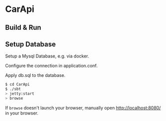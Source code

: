 # CarApi #

## Build & Run ##

## Setup Database

Setup a Mysql Database, e.g. via docker. 

Configure the connection in application.conf.
 
Apply db.sql to the database.

```sh
$ cd CarApi
$ ./sbt
> jetty:start
> browse
```

If `browse` doesn't launch your browser, manually open [http://localhost:8080/](http://localhost:8080/) in your browser.

